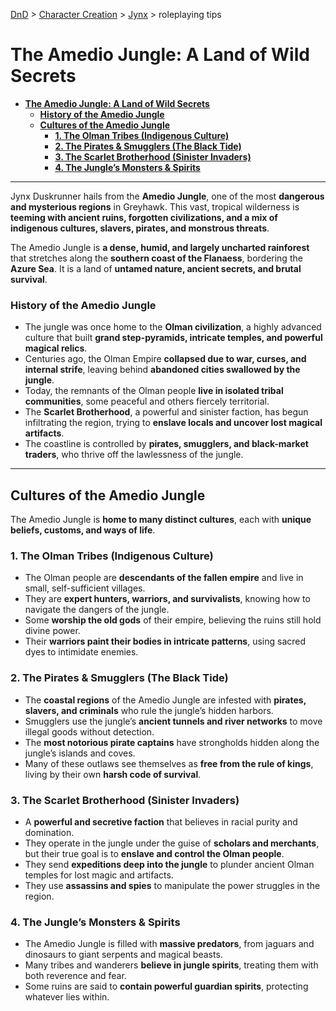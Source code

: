 [DnD](../../readme.md) > [Character Creation](../../character-creation.md) > [Jynx](./DnD_2024_PC_Monk_Shadow_Female.md) > roleplaying tips

# **The Amedio Jungle: A Land of Wild Secrets**

- [**The Amedio Jungle: A Land of Wild Secrets**](#the-amedio-jungle-a-land-of-wild-secrets)
  - [**History of the Amedio Jungle**](#history-of-the-amedio-jungle)
  - [**Cultures of the Amedio Jungle**](#cultures-of-the-amedio-jungle)
    - [**1. The Olman Tribes (Indigenous Culture)**](#1-the-olman-tribes-indigenous-culture)
    - [**2. The Pirates \& Smugglers (The Black Tide)**](#2-the-pirates--smugglers-the-black-tide)
    - [**3. The Scarlet Brotherhood (Sinister Invaders)**](#3-the-scarlet-brotherhood-sinister-invaders)
    - [**4. The Jungle’s Monsters \& Spirits**](#4-the-jungles-monsters--spirits)

---

Jynx Duskrunner hails from the **Amedio Jungle**, one of the most **dangerous and mysterious regions** in Greyhawk. This vast, tropical wilderness is **teeming with ancient ruins, forgotten civilizations, and a mix of indigenous cultures, slavers, pirates, and monstrous threats**.

The Amedio Jungle is **a dense, humid, and largely uncharted rainforest** that stretches along the **southern coast of the Flanaess**, bordering the **Azure Sea**. It is a land of **untamed nature, ancient secrets, and brutal survival**.

### **History of the Amedio Jungle**

- The jungle was once home to the **Olman civilization**, a highly advanced culture that built **grand step-pyramids, intricate temples, and powerful magical relics**.
- Centuries ago, the Olman Empire **collapsed due to war, curses, and internal strife**, leaving behind **abandoned cities swallowed by the jungle**.
- Today, the remnants of the Olman people **live in isolated tribal communities**, some peaceful and others fiercely territorial.
- The **Scarlet Brotherhood**, a powerful and sinister faction, has begun infiltrating the region, trying to **enslave locals and uncover lost magical artifacts**.
- The coastline is controlled by **pirates, smugglers, and black-market traders**, who thrive off the lawlessness of the jungle.

---

## **Cultures of the Amedio Jungle**

The Amedio Jungle is **home to many distinct cultures**, each with **unique beliefs, customs, and ways of life**.

### **1. The Olman Tribes (Indigenous Culture)**

- The Olman people are **descendants of the fallen empire** and live in small, self-sufficient villages.
- They are **expert hunters, warriors, and survivalists**, knowing how to navigate the dangers of the jungle.
- Some **worship the old gods** of their empire, believing the ruins still hold divine power.
- Their **warriors paint their bodies in intricate patterns**, using sacred dyes to intimidate enemies.

### **2. The Pirates & Smugglers (The Black Tide)**

- The **coastal regions** of the Amedio Jungle are infested with **pirates, slavers, and criminals** who rule the jungle’s hidden harbors.
- Smugglers use the jungle’s **ancient tunnels and river networks** to move illegal goods without detection.
- The **most notorious pirate captains** have strongholds hidden along the jungle’s islands and coves.
- Many of these outlaws see themselves as **free from the rule of kings**, living by their own **harsh code of survival**.

### **3. The Scarlet Brotherhood (Sinister Invaders)**

- A **powerful and secretive faction** that believes in racial purity and domination.
- They operate in the jungle under the guise of **scholars and merchants**, but their true goal is to **enslave and control the Olman people**.
- They send **expeditions deep into the jungle** to plunder ancient Olman temples for lost magic and artifacts.
- They use **assassins and spies** to manipulate the power struggles in the region.

### **4. The Jungle’s Monsters & Spirits**

- The Amedio Jungle is filled with **massive predators**, from jaguars and dinosaurs to giant serpents and magical beasts.
- Many tribes and wanderers **believe in jungle spirits**, treating them with both reverence and fear.
- Some ruins are said to **contain powerful guardian spirits**, protecting whatever lies within.
